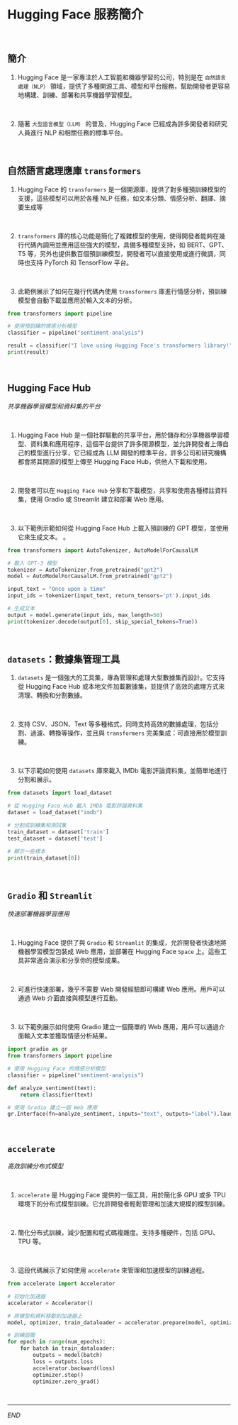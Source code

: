# Hugging Face 服務簡介

<br>

## 簡介

1. Hugging Face 是一家專注於人工智能和機器學習的公司，特別是在 `自然語言處理（NLP）` 領域，提供了多種開源工具、模型和平台服務，幫助開發者更容易地構建、訓練、部署和共享機器學習模型。

<br>

2. 隨著 `大型語言模型（LLM）` 的普及，Hugging Face 已經成為許多開發者和研究人員進行 NLP 和相關任務的標準平台。

<br>

## 自然語言處理應庫 `transformers`

1. Hugging Face 的 `transformers` 是一個開源庫，提供了對多種預訓練模型的支援，這些模型可以用於各種 NLP 任務，如文本分類、情感分析、翻譯、摘要生成等

<br>

2. `transformers` 庫的核心功能是簡化了複雜模型的使用，使得開發者能夠在幾行代碼內調用並應用這些強大的模型，具備多種模型支持，如 BERT、GPT、T5 等，另外也提供數百個預訓練模型，開發者可以直接使用或進行微調，同時也支持 PyTorch 和 TensorFlow 平台。

<br>

3. 此範例展示了如何在幾行代碼內使用 `transformers` 庫進行情感分析，預訓練模型會自動下載並應用於輸入文本的分析。

```python
from transformers import pipeline

# 使用預訓練的情感分析模型
classifier = pipeline("sentiment-analysis")

result = classifier("I love using Hugging Face's transformers library!")
print(result)
```

<br>

## Hugging Face Hub

_共享機器學習模型和資料集的平台_

<br>

1. Hugging Face Hub 是一個社群驅動的共享平台，用於儲存和分享機器學習模型、資料集和應用程序，這個平台提供了許多開源模型，並允許開發者上傳自己的模型進行分享，它已經成為 LLM 開發的標準平台，許多公司和研究機構都會將其開源的模型上傳至 Hugging Face Hub，供他人下載和使用。

<br>

2. 開發者可以在 `Hugging Face Hub` 分享和下載模型，共享和使用各種標註資料集，使用 Gradio 或 Streamlit 建立和部署 Web 應用。

<br>

3. 以下範例示範如何從 Hugging Face Hub 上載入預訓練的 GPT 模型，並使用它來生成文本。
。

```python
from transformers import AutoTokenizer, AutoModelForCausalLM

# 載入 GPT-3 模型
tokenizer = AutoTokenizer.from_pretrained("gpt2")
model = AutoModelForCausalLM.from_pretrained("gpt2")

input_text = "Once upon a time"
input_ids = tokenizer(input_text, return_tensors='pt').input_ids

# 生成文本
output = model.generate(input_ids, max_length=50)
print(tokenizer.decode(output[0], skip_special_tokens=True))
```

<br>

## `datasets`：數據集管理工具

1. `datasets` 是一個強大的工具集，專為管理和處理大型數據集而設計。它支持從 Hugging Face Hub 或本地文件加載數據集，並提供了高效的處理方式來清理、轉換和分割數據。

<br>

2. 支持 CSV、JSON、Text 等多種格式，同時支持高效的數據處理，包括分割、過濾、轉換等操作，並且與 `transformers` 完美集成：可直接用於模型訓練。

<br>

3. 以下示範如何使用 `datasets` 庫來載入 IMDb 電影評論資料集，並簡單地進行分割和展示。

```python
from datasets import load_dataset

# 從 Hugging Face Hub 載入 IMDb 電影評論資料集
dataset = load_dataset("imdb")

# 分割成訓練集和測試集
train_dataset = dataset['train']
test_dataset = dataset['test']

# 顯示一些樣本
print(train_dataset[0])
```

<br>

## `Gradio` 和 `Streamlit`

_快速部署機器學習應用_

<br>

1. Hugging Face 提供了與 `Gradio` 和 `Streamlit` 的集成，允許開發者快速地將機器學習模型包裝成 Web 應用，並部署在 Hugging Face `Space` 上。這些工具非常適合演示和分享你的模型成果。

<br>

2. 可進行快速部署，幾乎不需要 Web 開發經驗即可構建 Web 應用。用戶可以通過 Web 介面直接與模型進行互動。

<br>

3. 以下範例展示如何使用 Gradio 建立一個簡單的 Web 應用，用戶可以通過介面輸入文本並獲取情感分析結果。

```python
import gradio as gr
from transformers import pipeline

# 使用 Hugging Face 的情感分析模型
classifier = pipeline("sentiment-analysis")

def analyze_sentiment(text):
    return classifier(text)

# 使用 Gradio 建立一個 Web 應用
gr.Interface(fn=analyze_sentiment, inputs="text", outputs="label").launch()
```

<br>

## `accelerate`

_高效訓練分布式模型_

<br>

1. `accelerate` 是 Hugging Face 提供的一個工具，用於簡化多 GPU 或多 TPU 環境下的分布式模型訓練。它允許開發者輕鬆管理和加速大規模的模型訓練。

<br>

2. 簡化分布式訓練，減少配置和程式碼複雜度。支持多種硬件，包括 GPU、TPU 等。

<br>

3. 這段代碼展示了如何使用 `accelerate` 來管理和加速模型的訓練過程。

```python
from accelerate import Accelerator

# 初始化加速器
accelerator = Accelerator()

# 將模型和資料移動到加速器上
model, optimizer, train_dataloader = accelerator.prepare(model, optimizer, train_dataloader)

# 訓練迴圈
for epoch in range(num_epochs):
    for batch in train_dataloader:
        outputs = model(batch)
        loss = outputs.loss
        accelerator.backward(loss)
        optimizer.step()
        optimizer.zero_grad()
```

<br>

___

_END_
